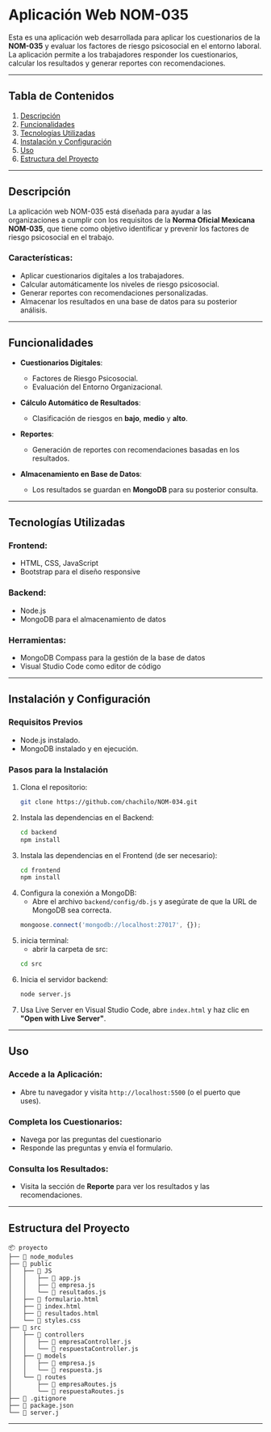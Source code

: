 # Aplicación Web NOM-035

Esta es una aplicación web desarrollada para aplicar los cuestionarios de la **NOM-035** y evaluar los factores de riesgo psicosocial en el entorno laboral. La aplicación permite a los trabajadores responder los cuestionarios, calcular los resultados y generar reportes con recomendaciones.

---

## Tabla de Contenidos

1. [Descripción](#descripción)
2. [Funcionalidades](#funcionalidades)
3. [Tecnologías Utilizadas](#tecnologías-utilizadas)
4. [Instalación y Configuración](#instalación-y-configuración)
5. [Uso](#uso)
6. [Estructura del Proyecto](#estructura-del-proyecto)

---

## Descripción

La aplicación web NOM-035 está diseñada para ayudar a las organizaciones a cumplir con los requisitos de la **Norma Oficial Mexicana NOM-035**, que tiene como objetivo identificar y prevenir los factores de riesgo psicosocial en el trabajo.

### Características:
- Aplicar cuestionarios digitales a los trabajadores.
- Calcular automáticamente los niveles de riesgo psicosocial.
- Generar reportes con recomendaciones personalizadas.
- Almacenar los resultados en una base de datos para su posterior análisis.

---

## Funcionalidades

- **Cuestionarios Digitales**:
  - Factores de Riesgo Psicosocial.
  - Evaluación del Entorno Organizacional.

- **Cálculo Automático de Resultados**:
  - Clasificación de riesgos en **bajo**, **medio** y **alto**.

- **Reportes**:
  - Generación de reportes con recomendaciones basadas en los resultados.

- **Almacenamiento en Base de Datos**:
  - Los resultados se guardan en **MongoDB** para su posterior consulta.

---

## Tecnologías Utilizadas

### **Frontend:**
- HTML, CSS, JavaScript
- Bootstrap para el diseño responsive

### **Backend:**
- Node.js 
- MongoDB para el almacenamiento de datos

### **Herramientas:**
- MongoDB Compass para la gestión de la base de datos
- Visual Studio Code como editor de código

---

## Instalación y Configuración

### **Requisitos Previos**
- Node.js instalado.
- MongoDB instalado y en ejecución.

### **Pasos para la Instalación**

1. Clona el repositorio:
   ```bash
   git clone https://github.com/chachilo/NOM-034.git
   ```
2. Instala las dependencias en el Backend:
   ```bash
   cd backend
   npm install
   ```
3. Instala las dependencias en el Frontend (de ser necesario):
   ```bash
   cd frontend
   npm install
   ```
4. Configura la conexión a MongoDB:
   - Abre el archivo `backend/config/db.js` y asegúrate de que la URL de MongoDB sea correcta.
   ```js
   mongoose.connect('mongodb://localhost:27017', {});
   ```
5. inicia terminal:
   - abrir la carpeta de src:
    ```bash
   cd src
    ```
5. Inicia el servidor backend:
   ```bash
   node server.js
   ```
6. Usa Live Server en Visual Studio Code, abre `index.html` y haz clic en **"Open with Live Server"**.

---

## Uso

### **Accede a la Aplicación:**
- Abre tu navegador y visita `http://localhost:5500` (o el puerto que uses).

### **Completa los Cuestionarios:**
- Navega por las preguntas del cuestionario 
- Responde las preguntas y envía el formulario.

### **Consulta los Resultados:**
- Visita la sección de **Reporte** para ver los resultados y las recomendaciones.

---

## Estructura del Proyecto

```
📦 proyecto
├── 📂 node_modules
├── 📂 public
│   ├── 📂 JS
│   │   ├── 📄 app.js
│   │   ├── 📄 empresa.js
│   │   └── 📄 resultados.js
│   ├── 📄 formulario.html
│   ├── 📄 index.html
│   ├── 📄 resultados.html
│   └── 📄 styles.css
├── 📂 src
│   ├── 📂 controllers
│   │   ├── 📄 empresaController.js
│   │   └── 📄 respuestaController.js
│   ├── 📂 models
│   │   ├── 📄 empresa.js
│   │   └── 📄 respuesta.js
│   └── 📂 routes
│       ├── 📄 empresaRoutes.js
│       └── 📄 respuestaRoutes.js
├── 📄 .gitignore
├── 📄 package.json
└── 📄 server.j
```

---
